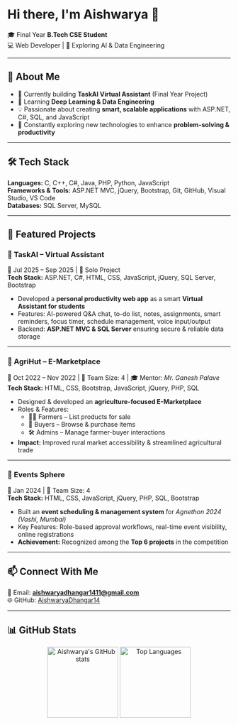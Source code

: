 # Hi there, I'm Aishwarya 👋  

🎓 Final Year **B.Tech CSE Student**  
💻 Web Developer | 🤖 Exploring AI & Data Engineering  

---

## 🚀 About Me  
- 🔭 Currently building **TaskAI Virtual Assistant** (Final Year Project)  
- 🌱 Learning **Deep Learning & Data Engineering**  
- 💡 Passionate about creating **smart, scalable applications** with ASP.NET, C#, SQL, and JavaScript  
- 📖 Constantly exploring new technologies to enhance **problem-solving & productivity**  

---

## 🛠️ Tech Stack  
**Languages:** C, C++, C#, Java, PHP, Python, JavaScript  
**Frameworks & Tools:** ASP.NET MVC, jQuery, Bootstrap, Git, GitHub, Visual Studio, VS Code  
**Databases:** SQL Server, MySQL  

---

## 📌 Featured Projects  

### 🔹 TaskAI – Virtual Assistant  
📅 Jul 2025 – Sep 2025 | 👤 Solo Project  
**Tech Stack:** ASP.NET, C#, HTML, CSS, JavaScript, jQuery, SQL Server, Bootstrap  

- Developed a **personal productivity web app** as a smart **Virtual Assistant for students**  
- Features: AI-powered Q&A chat, to-do list, notes, assignments, smart reminders, focus timer, schedule management, voice input/output  
- Backend: **ASP.NET MVC & SQL Server** ensuring secure & reliable data storage  

---

### 🔹 AgriHut – E-Marketplace  
📅 Oct 2022 – Nov 2022 | 👥 Team Size: 4 | 🎓 Mentor: *Mr. Ganesh Palave*  
**Tech Stack:** HTML, CSS, Bootstrap, JavaScript, jQuery, PHP, SQL  

- Designed & developed an **agriculture-focused E-Marketplace**  
- Roles & Features:  
  - 👨‍🌾 Farmers – List products for sale  
  - 🛒 Buyers – Browse & purchase items  
  - 🛠️ Admins – Manage farmer-buyer interactions  
- **Impact:** Improved rural market accessibility & streamlined agricultural trade  

---

### 🔹 Events Sphere  
📅 Jan 2024 | 👥 Team Size: 4  
**Tech Stack:** HTML, CSS, JavaScript, jQuery, PHP, SQL, Bootstrap  

- Built an **event scheduling & management system** for *Agnethon 2024 (Vashi, Mumbai)*  
- Key Features: Role-based approval workflows, real-time event visibility, online registrations  
- **Achievement:** Recognized among the **Top 6 projects** in the competition  

---

## 📫 Connect With Me  
📧 Email: **aishwaryadhangar1411@gmail.com**  
🌐 GitHub: [AishwaryaDhangar14](https://github.com/AishwaryaDhangar14)  

---

## 📊 GitHub Stats  

<p align="center">
  <img src="https://github-readme-stats.vercel.app/api?username=AishwaryaDhangar14&show_icons=true&theme=radical" alt="Aishwarya's GitHub stats" height="160"/>
  <img src="https://github-readme-stats.vercel.app/api/top-langs/?username=AishwaryaDhangar14&layout=compact&theme=radical" alt="Top Languages" height="160"/>
</p>
